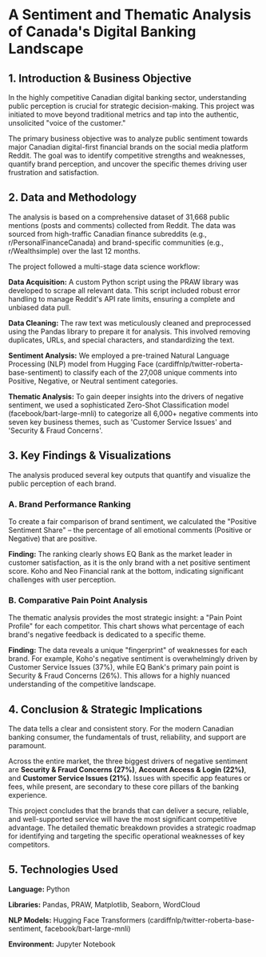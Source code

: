 # A Sentiment and Thematic Analysis of Canada's Digital Banking Landscape

## 1. Introduction & Business Objective
In the highly competitive Canadian digital banking sector, understanding public perception is crucial for strategic decision-making. This project was initiated to move beyond traditional metrics and tap into the authentic, unsolicited "voice of the customer."

The primary business objective was to analyze public sentiment towards major Canadian digital-first financial brands on the social media platform Reddit. The goal was to identify competitive strengths and weaknesses, quantify brand perception, and uncover the specific themes driving user frustration and satisfaction.

## 2. Data and Methodology
The analysis is based on a comprehensive dataset of 31,668 public mentions (posts and comments) collected from Reddit. The data was sourced from high-traffic Canadian finance subreddits (e.g., r/PersonalFinanceCanada) and brand-specific communities (e.g., r/Wealthsimple) over the last 12 months.

The project followed a multi-stage data science workflow:

**Data Acquisition:** A custom Python script using the PRAW library was developed to scrape all relevant data. This script included robust error handling to manage Reddit's API rate limits, ensuring a complete and unbiased data pull.

**Data Cleaning:** The raw text was meticulously cleaned and preprocessed using the Pandas library to prepare it for analysis. This involved removing duplicates, URLs, and special characters, and standardizing the text.

**Sentiment Analysis:** We employed a pre-trained Natural Language Processing (NLP) model from Hugging Face (cardiffnlp/twitter-roberta-base-sentiment) to classify each of the 27,008 unique comments into Positive, Negative, or Neutral sentiment categories.

**Thematic Analysis:** To gain deeper insights into the drivers of negative sentiment, we used a sophisticated Zero-Shot Classification model (facebook/bart-large-mnli) to categorize all 6,000+ negative comments into seven key business themes, such as 'Customer Service Issues' and 'Security & Fraud Concerns'.

## 3. Key Findings & Visualizations
The analysis produced several key outputs that quantify and visualize the public perception of each brand.

### A. Brand Performance Ranking
To create a fair comparison of brand sentiment, we calculated the "Positive Sentiment Share" – the percentage of all emotional comments (Positive or Negative) that are positive.

**Finding:** The ranking clearly shows EQ Bank as the market leader in customer satisfaction, as it is the only brand with a net positive sentiment score. Koho and Neo Financial rank at the bottom, indicating significant challenges with user perception.

### B. Comparative Pain Point Analysis
The thematic analysis provides the most strategic insight: a "Pain Point Profile" for each competitor. This chart shows what percentage of each brand's negative feedback is dedicated to a specific theme.

**Finding:** The data reveals a unique "fingerprint" of weaknesses for each brand. For example, Koho's negative sentiment is overwhelmingly driven by Customer Service Issues (37%), while EQ Bank's primary pain point is Security & Fraud Concerns (26%). This allows for a highly nuanced understanding of the competitive landscape.

## 4. Conclusion & Strategic Implications
The data tells a clear and consistent story. For the modern Canadian banking consumer, the fundamentals of trust, reliability, and support are paramount.

Across the entire market, the three biggest drivers of negative sentiment are **Security & Fraud Concerns (27%)**, **Account Access & Login (22%)**, and **Customer Service Issues (21%)**. Issues with specific app features or fees, while present, are secondary to these core pillars of the banking experience.

This project concludes that the brands that can deliver a secure, reliable, and well-supported service will have the most significant competitive advantage. The detailed thematic breakdown provides a strategic roadmap for identifying and targeting the specific operational weaknesses of key competitors.

## 5. Technologies Used
**Language:** Python

**Libraries:** Pandas, PRAW, Matplotlib, Seaborn, WordCloud

**NLP Models:** Hugging Face Transformers (cardiffnlp/twitter-roberta-base-sentiment, facebook/bart-large-mnli)

**Environment:** Jupyter Notebook
